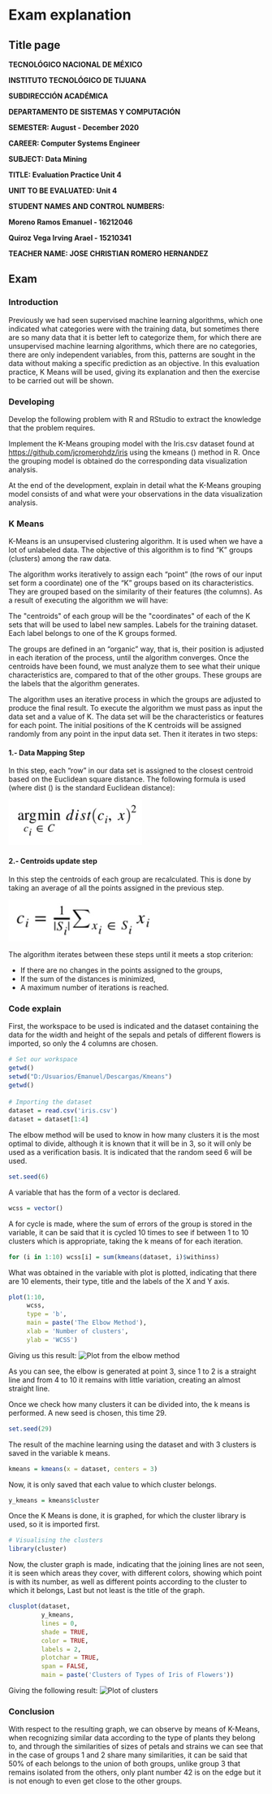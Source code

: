 # Exam explanation
## Title page
 **TECNOLÓGICO​ ​NACIONAL​ ​DE​ ​MÉXICO**

**INSTITUTO TECNOLÓGICO DE TIJUANA**

**SUBDIRECCIÓN ACADÉMICA**

**DEPARTAMENTO DE SISTEMAS Y COMPUTACIÓN**

**SEMESTER: August - December 2020**

**CAREER: Computer Systems Engineer**

**SUBJECT: Data Mining**

**TITLE: Evaluation Practice Unit 4**

**UNIT TO BE EVALUATED: Unit 4**

**STUDENT NAMES AND CONTROL NUMBERS:**

**Moreno Ramos Emanuel - 16212046**

**Quiroz Vega Irving Arael - 15210341**

**TEACHER NAME:  JOSE CHRISTIAN ROMERO HERNANDEZ**

## Exam

### Introduction
Previously we had seen supervised machine learning algorithms, which one indicated what categories were with the training data, but sometimes there are so many data that it is better left to categorize them, for which there are unsupervised machine learning algorithms, which there are no categories, there are only independent variables, from this, patterns are sought in the data without making a specific prediction as an objective.
In this evaluation practice, K Means will be used, giving its explanation and then the exercise to be carried out will be shown.
### Developing
Develop the following problem with R and RStudio to extract the knowledge that the problem requires.

Implement the K-Means grouping model with the Iris.csv dataset found at https://github.com/jcromerohdz/iris using the kmeans () method in R. Once the grouping model is obtained do the corresponding data visualization analysis.

At the end of the development, explain in detail what the K-Means grouping model consists of and what were your observations in the data visualization analysis.
### K Means

K-Means is an unsupervised clustering algorithm. It is used when we have a lot of unlabeled data. The objective of this algorithm is to find “K” groups (clusters) among the raw data.

The algorithm works iteratively to assign each “point” (the rows of our input set form a coordinate) one of the “K” groups based on its characteristics. They are grouped based on the similarity of their features (the columns). As a result of executing the algorithm we will have:

The "centroids" of each group will be the "coordinates" of each of the K sets that will be used to label new samples.
Labels for the training dataset. Each label belongs to one of the K groups formed.

The groups are defined in an “organic” way, that is, their position is adjusted in each iteration of the process, until the algorithm converges. Once the centroids have been found, we must analyze them to see what their unique characteristics are, compared to that of the other groups. These groups are the labels that the algorithm generates.

The algorithm uses an iterative process in which the groups are adjusted to produce the final result. To execute the algorithm we must pass as input the data set and a value of K. The data set will be the characteristics or features for each point. The initial positions of the K centroids will be assigned randomly from any point in the input data set. Then it iterates in two steps:

#### 1.- Data Mapping Step
In this step, each “row” in our data set is assigned to the closest centroid based on the Euclidean square distance. The following formula is used (where dist () is the standard Euclidean distance):

![Formula to data mapping](formula1.jpg)

#### 2.- Centroids update step
In this step the centroids of each group are recalculated. This is done by taking an average of all the points assigned in the previous step.

![Formula to centroids update](formula2.jpg)

The algorithm iterates between these steps until it meets a stop criterion:
* If there are no changes in the points assigned to the groups,
* If the sum of the distances is minimized,
* A maximum number of iterations is reached.

### Code explain

First, the workspace to be used is indicated and the dataset containing the data for the width and height of the sepals and petals of different flowers is imported, so only the 4 columns are chosen.
```R
# Set our workspace
getwd()
setwd("D:/Usuarios/Emanuel/Descargas/Kmeans")
getwd()

# Importing the dataset
dataset = read.csv('iris.csv')
dataset = dataset[1:4]
````
The elbow method will be used to know in how many clusters it is the most optimal to divide, although it is known that it will be in 3, so it will only be used as a verification basis.
It is indicated that the random seed 6 will be used.
```R
set.seed(6)
````
A variable that has the form of a vector is declared.
```R
wcss = vector()
````
A for cycle is made, where the sum of errors of the group is stored in the variable, it can be said that it is cycled 10 times to see if between 1 to 10 clusters which is appropriate, taking the k means of for each iteration.
```R
for (i in 1:10) wcss[i] = sum(kmeans(dataset, i)$withinss)
````
What was obtained in the variable with plot is plotted, indicating that there are 10 elements, their type, title and the labels of the X and Y axis.
```R
plot(1:10,
     wcss,
     type = 'b',
     main = paste('The Elbow Method'),
     xlab = 'Number of clusters',
     ylab = 'WCSS')
````
Giving us this result:
![Plot from the elbow method](elbow.jpg)

As you can see, the elbow is generated at point 3, since 1 to 2 is a straight line and from 4 to 10 it remains with little variation, creating an almost straight line.

Once we check how many clusters it can be divided into, the k means is performed.
A new seed is chosen, this time 29.
```R
set.seed(29)
````
The result of the machine learning using the dataset and with 3 clusters is saved in the variable k means.
```R
kmeans = kmeans(x = dataset, centers = 3)
````
Now, it is only saved that each value to which cluster belongs.
```R
y_kmeans = kmeans$cluster
````
Once the K Means is done, it is graphed, for which the cluster library is used, so it is imported first.
```R
# Visualising the clusters
library(cluster)
````
Now, the cluster graph is made, indicating that the joining lines are not seen, it is seen which areas they cover, with different colors, showing which point is with its number, as well as different points according to the cluster to which it belongs, Last but not least is the title of the graph.
```R
clusplot(dataset,
         y_kmeans,
         lines = 0,
         shade = TRUE,
         color = TRUE,
         labels = 2,
         plotchar = TRUE,
         span = FALSE,
         main = paste('Clusters of Types of Iris of Flowers'))
````
Giving the following result:
![Plot of clusters](cluster.jpg)
### Conclusion
With respect to the resulting graph, we can observe by means of K-Means, when recognizing similar data according to the type of plants they belong to, and through the similarities of sizes of petals and strains we can see that in the case of groups 1 and 2 share many similarities, it can be said that 50% of each belongs to the union of both groups, unlike group 3 that remains isolated from the others, only plant number 42 is on the edge but it is not enough to even get close to the other groups.
